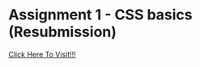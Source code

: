 # Assignment 1 - CSS basics (Resubmission)
[Click Here To Visit!!!](https://anupkrmistry.github.io/CSS-basics-rebsubmit/ "Home Page")
